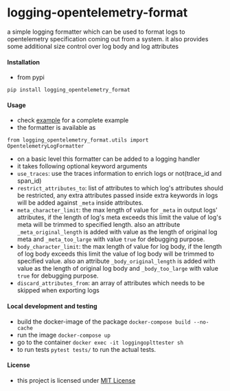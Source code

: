 # logging-opentelemetry-format

a simple logging formatter which can be used to format logs to opentelemetry specification coming out from a system.
it also provides some additional size control over log body and log attributes


#### Installation

- from pypi
```
pip install logging_opentelemetry_format
```

#### Usage
- check [example](tests/test_logging.py) for a complete example
- the formatter is available as
```
from logging_opentelemetry_format.utils import OpentelemetryLogFormatter
```
- on a basic level this formatter can be added to a logging handler
- it takes following optional keyword arguments
- `use_traces`: use the traces information to enrich logs or not(trace_id and span_id)
- `restrict_attributes_to`: list of attributes to which log's attributes should be restricted, any extra attributes passed inside extra keywords in logs will be added against `_meta` inside attributes.
- `meta_character_limit`: the max length of value for `_meta` in output logs' attributes, if the length of log's meta exceeds this limit the value of log's meta will be trimmed to specified length. also an attribute `_meta_original_length` is added with value as the length of original log meta and `_meta_too_large` with value `true` for debugging purpose.
- `body_character_limit`: the max length of value for log body, if the length of log body exceeds this limit the value of log body will be trimmed to specified value. also an attribute `_body_original_length` is added with value as the length of original log body and `_body_too_large` with value `true` for debugging purpose.
- `discard_attributes_from`: an array of attributes which needs to be skipped when exporting logs

#### Local development and testing

- build the docker-image of the package `docker-compose build --no-cache`
- run the image `docker-compose up`
- go to the container `docker exec -it loggingoplttester sh`
- to run tests  `pytest tests/` to run the actual tests.


#### License

- this project is licensed under [MIT License](LICENSE)